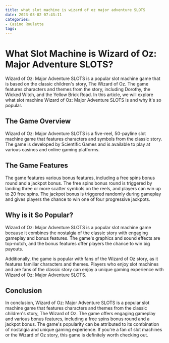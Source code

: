 ```yaml
---
title: what slot machine is wizard of oz major adventure SLOTS
date: 2023-03-02 07:43:11
categories:
- Casino Roulette
tags:
---
```

# What Slot Machine is Wizard of Oz: Major Adventure SLOTS?

Wizard of Oz: Major Adventure SLOTS is a popular slot machine game that is based on the classic children's story, The Wizard of Oz. The game features characters and themes from the story, including Dorothy, the Wicked Witch, and the Yellow Brick Road. In this article, we will explore what slot machine Wizard of Oz: Major Adventure SLOTS is and why it's so popular.

## The Game Overview

Wizard of Oz: Major Adventure SLOTS is a five-reel, 50-payline slot machine game that features characters and symbols from the classic story. The game is developed by Scientific Games and is available to play at various casinos and online gaming platforms.

## The Game Features

The game features various bonus features, including a free spins bonus round and a jackpot bonus. The free spins bonus round is triggered by landing three or more scatter symbols on the reels, and players can win up to 20 free spins. The jackpot bonus is triggered randomly during gameplay and gives players the chance to win one of four progressive jackpots.

## Why is it So Popular?

Wizard of Oz: Major Adventure SLOTS is a popular slot machine game because it combines the nostalgia of the classic story with engaging gameplay and bonus features. The game's graphics and sound effects are top-notch, and the bonus features offer players the chance to win big payouts.

Additionally, the game is popular with fans of the Wizard of Oz story, as it features familiar characters and themes. Players who enjoy slot machines and are fans of the classic story can enjoy a unique gaming experience with Wizard of Oz: Major Adventure SLOTS.

## Conclusion

In conclusion, Wizard of Oz: Major Adventure SLOTS is a popular slot machine game that features characters and themes from the classic children's story, The Wizard of Oz. The game offers engaging gameplay and various bonus features, including a free spins bonus round and a jackpot bonus. The game's popularity can be attributed to its combination of nostalgia and unique gaming experience. If you're a fan of slot machines or the Wizard of Oz story, this game is definitely worth checking out.